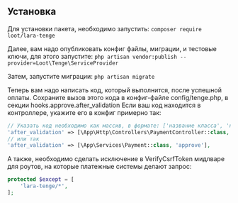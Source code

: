 ## Установка
Для установки пакета, необходимо запустить:
``composer require loot/lara-tenge``

Далее, вам надо опубликовать конфиг файлы, миграции, и тестовые ключи, для этого запустите:
``php artisan vendor:publish --provider=Loot\Tenge\ServiceProvider``

Затем, запустите миграции: ``php artisan migrate``

Теперь вам надо написать код, который выполнится, после успешной оплаты. 
Сохраните вызов этого кода в конфиг-файле config/tenge.php, в секции hooks.approve.after_validation
Если ваш код находится в контроллере, укажите его в конфиг примерно так:
```php
// Указать код необходимо как массив, в формате: ['название класса', 'название метода']
'after_validation' => [\App\Http\Controllers\PaymentController::class, 'approvePayment'],
// или так
'after_validation' => [\App\Services\Payment::class, 'approve'],
```
А также, необходимо сделать исключение в VerifyCsrfToken мидлваре для роутов, на которые платежные системы делают запрос:
```php
protected $except = [
    'lara-tenge/*',
];
````
